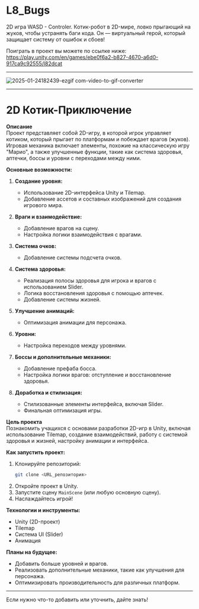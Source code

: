 # L8_Bugs
2D игра WASD - Controler.
Котик-робот в 2D-мире, ловко прыгающий на жуков, чтобы устранять баги кода. 
Он — виртуальный герой, который защищает систему от ошибок и сбоев!

Поиграть в проект вы можете по ссылке ниже:
https://play.unity.com/en/games/ebe0f6a2-b827-4670-a6d0-917ca9c92555/l82dcat 

---

![2025-01-24182439-ezgif com-video-to-gif-converter](https://github.com/user-attachments/assets/c6ca5c31-94c3-4524-bd99-712754568015)


---

# 2D Котик-Приключение  

**Описание**  
Проект представляет собой 2D-игру, в которой игрок управляет котиком, который прыгает по платформам и побеждает врагов (жуков). Игровая механика включает элементы, похожие на классическую игру "Марио", а также улучшенные функции, такие как система здоровья, аптечки, боссы и уровни с переходами между ними.  

**Основные возможности:**  
1. **Создание уровня:**  
   - Использование 2D-интерфейса Unity и Tilemap.  
   - Добавление ассетов и составных изображений для создания игрового мира.  

2. **Враги и взаимодействие:**  
   - Добавление врагов на сцену.  
   - Настройка логики взаимодействия с врагами.  

3. **Система очков:**  
   - Добавление системы подсчета очков.  

4. **Система здоровья:**  
   - Реализация полосы здоровья для игрока и врагов с использованием Slider.  
   - Логика восстановления здоровья с помощью аптечек.  
   - Добавление системы жизней.  

5. **Улучшение анимаций:**  
   - Оптимизация анимации для персонажа.  

6. **Уровни:**  
   - Настройка переходов между уровнями.  

7. **Боссы и дополнительные механики:**  
   - Добавление префаба босса.  
   - Настройка логики врагов: отступление и восстановление здоровья.  

8. **Доработка и стилизация:**  
   - Стилизованные элементы интерфейса, включая Slider.  
   - Финальная оптимизация игры.  

**Цель проекта**  
Познакомить учащихся с основами разработки 2D-игр в Unity, включая использование Tilemap, создание взаимодействий, работу с системой здоровья и жизней, настройку анимации и интерфейса.  

**Как запустить проект:**  
1. Клонируйте репозиторий:  
   ```bash  
   git clone <URL_репозитория>  
   ```  
2. Откройте проект в Unity.  
3. Запустите сцену `MainScene` (или любую основную сцену).  
4. Наслаждайтесь игрой!  

**Технологии и инструменты:**  
- Unity (2D-проект)  
- Tilemap  
- Система UI (Slider)  
- Анимация  

**Планы на будущее:**  
- Добавить больше уровней и врагов.  
- Реализовать дополнительные механики, такие как улучшения для персонажа.  
- Оптимизировать производительность для различных платформ.  

---  

Если нужно что-то добавить или уточнить, дайте знать!
